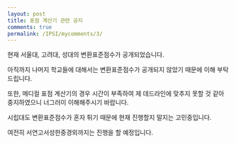 ```yaml
---
layout: post
title: 표점 계산기 관련 공지
comments: true
permalink: /IPSI/mycomments/3/
---
```


현재 서울대, 고려대, 성대의 변환표준점수가 공개되었습니다.

아직까지 나머지 학교들에 대해서는 변환표준점수가 공개되지 않았기 때문에 이해 부탁드립니다.

또한, 메디컬 표점 계산기의 경우 시간이 부족하여 제 데드라인에 맞추지 못할 것 같아 중지하였으니 너그러이 이해해주시기 바랍니다.

시립대도 변환표준점수가 혼자 튀기 때문에 현재 진행할지 말지는 고민중입니다.

여전히 서연고서성한중경외까지는 진행을 할 예정입니다.